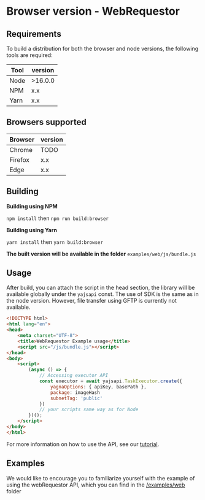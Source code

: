 # Browser version - WebRequestor

## Requirements

To build a distribution for both the browser and node versions, the following tools are required:

| Tool | version | 
|------|---------|
| Node | >16.0.0 |
| NPM  | x.x     |
| Yarn | x.x     |

## Browsers supported

| Browser | version | 
|---------|---------|
| Chrome  | TODO    |
| Firefox | x.x     |
| Edge    | x.x     |

## Building

**Building using NPM**

`npm install` then
`npm run build:browser`

**Building using Yarn**

`yarn install` then
`yarn build:browser`

**The built version will be available in the folder** `examples/web/js/bundle.js`

## Usage
After build, you can attach the script in the head section, the library will be available globally under the `yajsapi` const. The use of SDK is the same as in the node version. However, file transfer using GFTP is currently not available.

```html
<!DOCTYPE html>
<html lang="en">
<head>
    <meta charset="UTF-8">
    <title>WebRequestor Example usage</title>
    <script src="/js/bundle.js"></script>
</head>
<body>
    <script>
        (async () => {
            // Accessing executor API
            const executor = await yajsapi.TaskExecutor.create({
                yagnaOptions: { apiKey, basePath },
                package: imageHash
                subnetTag: 'public'
            })
            // your scripts same way as for Node
        })();
    </script>
</body>
</html>
```
For more information on how to use the API, see our [tutorial](tutorial.md).

## Examples
We would like to encourage you to familiarize yourself with the example of using the webRequestor API, which you can find in the [/examples/web](/examples/web) folder

